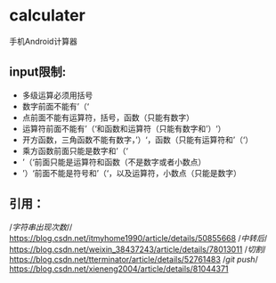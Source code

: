 # calculater

手机Android计算器

## input限制:
* 多级运算必须用括号
* 数字前面不能有’（‘
* 点前面不能有运算符，括号，函数（只能有数字）
* 运算符前面不能有’（‘和函数和运算符（只能有数字和’）‘）
* 开方函数，三角函数不能有数字，’）‘，函数（只能有运算符和’（‘）
* 乘方函数前面只能是数字和’（‘
* ’（‘前面只能是运算符和函数（不是数字或者小数点）
* ’）‘前面不能是符号和’（‘，以及运算符，小数点（只能是数字）

## 引用：
/*字符串出现次数*//
https://blog.csdn.net/itmyhome1990/article/details/50855668
/*中转后*/
https://blog.csdn.net/weixin_38437243/article/details/78013011
/*切割*/
https://blog.csdn.net/tterminator/article/details/52761483
/*git push*/
https://blog.csdn.net/xieneng2004/article/details/81044371
